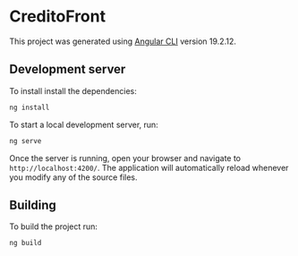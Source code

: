 # CreditoFront

This project was generated using [Angular CLI](https://github.com/angular/angular-cli) version 19.2.12.

## Development server

To install install the dependencies:

```bash
ng install
```

To start a local development server, run:

```bash
ng serve
```

Once the server is running, open your browser and navigate to `http://localhost:4200/`. The application will automatically reload whenever you modify any of the source files.


## Building

To build the project run:

```bash
ng build
```
